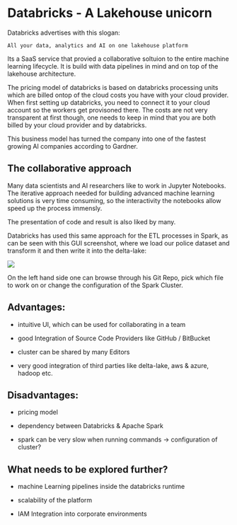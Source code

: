 # Databricks - A Lakehouse unicorn

Databricks advertises with this slogan:

`All your data, analytics and AI on one lakehouse platform`

Its a SaaS service that provied a collaborative soltuion to the entire machine learning lifecycle. It is build with data pipelines in mind and on top of the lakehouse architecture.

The pricing model of databricks is based on databricks processing units which are billed ontop of the cloud costs you have with your cloud provider. When first setting up databricks, you need to connect it to your cloud account so the workers get provisoned there. The costs are not very transparent at first though, one needs to keep in mind that you are both billed by your cloud provider and by databricks.

This business model has turned the company into one of the fastest growing AI companies according to Gardner.

## The collaborative approach

Many data scientists and AI researchers like to work in Jupyter Notebooks. The iterative approach needed for building advanced machine learning solutions is very time consuming, so the interactivity the notebooks allow speed up the process immensly.

The presentation of code and result is also liked by many.

Databricks has used this same approach for the ETL processes in Spark, as can be seen with this GUI screenshot, where we load our police dataset and transform it and then write it into the delta-lake:

![](../../../../assets/img/2022-02-06-23-21-25-image.png)

On the left hand side one can browse through his Git Repo, pick which file to work on or change the configuration of the Spark Cluster. 

## Advantages:

- intuitive UI, which can be used for collaborating in a team

- good Integration of Source Code Providers like GitHub / BitBucket

- cluster can be shared by many Editors

- very good integration of third parties like delta-lake, aws & azure, hadoop etc.

## Disadvantages:

- pricing model 

- dependency between Databricks & Apache Spark

- spark can be very slow when running commands -> configuration of cluster?

## What needs to be explored further?

- machine Learning pipelines inside the databricks runtime

- scalability of the platform

- IAM Integration into corporate environments
